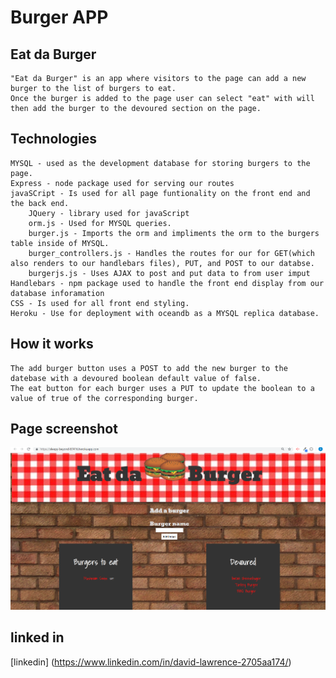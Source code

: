 # Burger APP


## Eat da Burger
    "Eat da Burger" is an app where visitors to the page can add a new burger to the list of burgers to eat.
    Once the burger is added to the page user can select "eat" with will then add the burger to the devoured section on the page.

## Technologies

    MYSQL - used as the development database for storing burgers to the page.
    Express - node package used for serving our routes 
    javaSCript - Is used for all page funtionality on the front end and the back end.
        JQuery - library used for javaScript
        orm.js - Used for MYSQL queries. 
        burger.js - Imports the orm and impliments the orm to the burgers table inside of MYSQL.
        burger_controllers.js - Handles the routes for our for GET(which also renders to our handlebars files), PUT, and POST to our databse. 
        burgerjs.js - Uses AJAX to post and put data to from user imput
    Handlebars - npm package used to handle the front end display from our database inforamation
    CSS - Is used for all front end styling.
    Heroku - Use for deployment with oceandb as a MYSQL replica database.

## How it works 
    The add burger button uses a POST to add the new burger to the datebase with a devoured boolean default value of false.
    The eat button for each burger uses a PUT to update the boolean to a value of true of the corresponding burger.

## Page screenshot

![Burger](/public/assets/img/burgerShot.png)

## linked in
[linkedin] (https://www.linkedin.com/in/david-lawrence-2705aa174/)




        